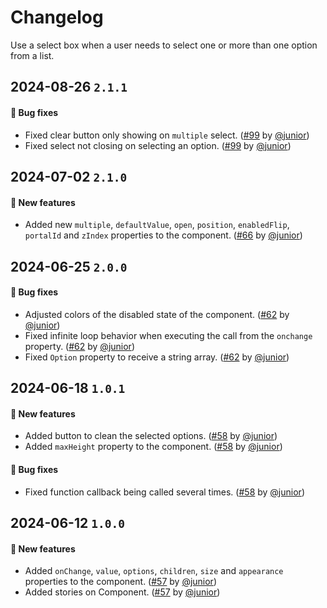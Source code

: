# Changelog

Use a select box when a user needs to select one or more than one option from a list.

## 2024-08-26 `2.1.1`

#### 🐛 Bug fixes

- Fixed clear button only showing on `multiple` select. ([#99](https://git.rarolabs.com.br/frontend/rarui/-/merge_requests/99) by [@junior](https://git.rarolabs.com.br/junior))
- Fixed select not closing on selecting an option. ([#99](https://git.rarolabs.com.br/frontend/rarui/-/merge_requests/99) by [@junior](https://git.rarolabs.com.br/junior))

## 2024-07-02 `2.1.0`

#### 🎉 New features

- Added new `multiple`, `defaultValue`, `open`, `position`, `enabledFlip`, `portalId` and `zIndex` properties to the component. ([#66](https://git.rarolabs.com.br/frontend/rarui/-/merge_requests/66) by [@junior](https://git.rarolabs.com.br/junior))

## 2024-06-25 `2.0.0`

#### 🐛 Bug fixes

- Adjusted colors of the disabled state of the component. ([#62](https://git.rarolabs.com.br/frontend/rarui/-/merge_requests/62) by [@junior](https://git.rarolabs.com.br/junior))
- Fixed infinite loop behavior when executing the call from the `onchange` property. ([#62](https://git.rarolabs.com.br/frontend/rarui/-/merge_requests/62) by [@junior](https://git.rarolabs.com.br/junior))
- Fixed `Option` property to receive a string array. ([#62](https://git.rarolabs.com.br/frontend/rarui/-/merge_requests/62) by [@junior](https://git.rarolabs.com.br/junior))

## 2024-06-18 `1.0.1`

#### 🎉 New features

- Added button to clean the selected options. ([#58](https://git.rarolabs.com.br/frontend/rarui/-/merge_requests/58) by [@junior](https://git.rarolabs.com.br/junior))
- Added `maxHeight` property to the component. ([#58](https://git.rarolabs.com.br/frontend/rarui/-/merge_requests/58) by [@junior](https://git.rarolabs.com.br/junior))

#### 🐛 Bug fixes

- Fixed function callback being called several times. ([#58](https://git.rarolabs.com.br/frontend/rarui/-/merge_requests/58) by [@junior](https://git.rarolabs.com.br/junior))

## 2024-06-12 `1.0.0`

#### 🎉 New features

- Added `onChange`, `value`, `options`, `children`, `size` and `appearance` properties to the component. ([#57](https://git.rarolabs.com.br/frontend/rarui/-/merge_requests/57) by [@junior](https://git.rarolabs.com.br/junior))
- Added stories on Component. ([#57](https://git.rarolabs.com.br/frontend/rarui/-/merge_requests/57) by [@junior](https://git.rarolabs.com.br/junior))

<!-- #### 🛠 Breaking changes -->

<!-- #### 📚 3rd party library updates -->

<!-- #### 🎉 New features -->

<!-- #### 🐛 Bug fixes -->

<!-- #### 💡 Others -->
